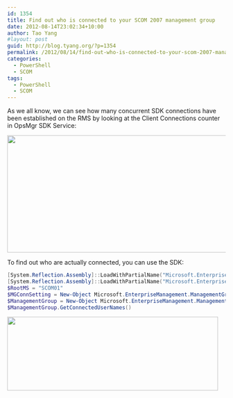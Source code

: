 ```yaml
---
id: 1354
title: Find out who is connected to your SCOM 2007 management group
date: 2012-08-14T23:02:34+10:00
author: Tao Yang
#layout: post
guid: http://blog.tyang.org/?p=1354
permalink: /2012/08/14/find-out-who-is-connected-to-your-scom-2007-management-group/
categories:
  - PowerShell
  - SCOM
tags:
  - PowerShell
  - SCOM
---
```

As we all know, we can see how many concurrent SDK connections have been established on the RMS by looking at the Client Connections counter in OpsMgr SDK Service:

<img src="http://blog.tyang.org/wp-content/uploads/2012/08/A23CDB7BE13C99777004EC4B5DF9D9BC0A89F30C.png" alt="" width="791" height="270" border="0" />

To find out who are actually connected, you can use the SDK:

```powershell
[System.Reflection.Assembly]::LoadWithPartialName("Microsoft.EnterpriseManagement.OperationsManager.Common") 
[System.Reflection.Assembly]::LoadWithPartialName("Microsoft.EnterpriseManagement.OperationsManager")
$RootMS = "SCOM01"
$MGConnSetting = New-Object Microsoft.EnterpriseManagement.ManagementGroupConnectionSettings($RootMS)
$ManagementGroup = New-Object Microsoft.EnterpriseManagement.ManagementGroup($MGConnSetting)
$ManagementGroup.GetConnectedUserNames()
```

<img src="http://blog.tyang.org/wp-content/uploads/2012/08/976C42E93C0BBC0844673E4D7235562E5684C405.png" alt="" width="486" height="170" border="0" />
